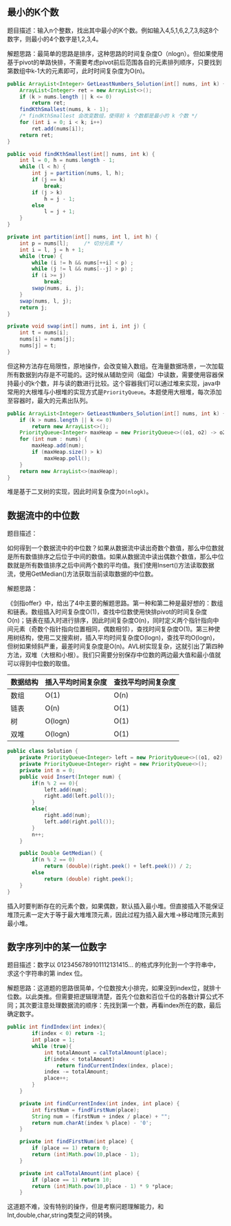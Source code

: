 ## 最小的K个数

题目描述：输入n个整数，找出其中最小的K个数。例如输入4,5,1,6,2,7,3,8这8个数字，则最小的4个数字是1,2,3,4。

解题思路：最简单的思路是排序，这种思路的时间复杂度O（nlogn）。但如果使用基于pivot的单路快排，不需要考虑pivot前后范围各自的元素排列顺序，只要找到第数组中k-1大的元素即可，此时时间复杂度为O(n)。

```java
public ArrayList<Integer> GetLeastNumbers_Solution(int[] nums, int k) {
    ArrayList<Integer> ret = new ArrayList<>();
    if (k > nums.length || k <= 0)
        return ret;
    findKthSmallest(nums, k - 1);
    /* findKthSmallest 会改变数组，使得前 k 个数都是最小的 k 个数 */
    for (int i = 0; i < k; i++)
        ret.add(nums[i]);
    return ret;
}

public void findKthSmallest(int[] nums, int k) {
    int l = 0, h = nums.length - 1;
    while (l < h) {
        int j = partition(nums, l, h);
        if (j == k)
            break;
        if (j > k)
            h = j - 1;
        else
            l = j + 1;
    }
}

private int partition(int[] nums, int l, int h) {
    int p = nums[l];     /* 切分元素 */
    int i = l, j = h + 1;
    while (true) {
        while (i != h && nums[++i] < p) ;
        while (j != l && nums[--j] > p) ;
        if (i >= j)
            break;
        swap(nums, i, j);
    }
    swap(nums, l, j);
    return j;
}

private void swap(int[] nums, int i, int j) {
    int t = nums[i];
    nums[i] = nums[j];
    nums[j] = t;
}
```

但这种方法存在局限性，原地操作，会改变输入数组。在海量数据场景，一次加载所有数据到内存是不可能的。这时候从辅助空间（磁盘）中读数，需要使用容器保持最小的k个数，并与读的数进行比较。这个容器我们可以通过堆来实现，java中常用的大根堆与小根堆的实现方式是`PriorityQueue`。本题使用大根堆，每次添加至容器时，最大的元素出队列。

```java
public ArrayList<Integer> GetLeastNumbers_Solution(int[] nums, int k) {
    if (k > nums.length || k <= 0)
        return new ArrayList<>();
    PriorityQueue<Integer> maxHeap = new PriorityQueue<>((o1, o2) -> o2 - o1);
    for (int num : nums) {
        maxHeap.add(num);
        if (maxHeap.size() > k)
            maxHeap.poll();
    }
    return new ArrayList<>(maxHeap);
}
```

堆是基于二叉树的实现，因此时间复杂度为`O(nlogk)`。

## 数据流中的中位数

题目描述：

如何得到一个数据流中的中位数？如果从数据流中读出奇数个数值，那么中位数就是所有数值排序之后位于中间的数值。如果从数据流中读出偶数个数值，那么中位数就是所有数值排序之后中间两个数的平均值。我们使用Insert()方法读取数据流，使用GetMedian()方法获取当前读取数据的中位数。

解题思路：

《剑指offer》中，给出了4中主要的解题思路。第一种和第二种是最好想的：数组和链表。数组插入时间复杂度O(1)，查找中位数使用快排pivot的时间复杂度O(n)；链表在插入时进行排序，因此时间复杂度O(n)，同时定义两个指针指向中间元素（奇数个指针指向位置相同，偶数相邻），查找时间复杂度O(1)。第三种使用树结构，使用二叉搜索树，插入平均时间复杂度O(logn)，查找平均O(logn)，但树如果倾斜严重，最差时间复杂度是O(n)。AVL树实现复杂，这就引出了第四种方法，双堆（大根和小根）。我们只需要分别保存中位数的两边最大值和最小值就可以得到中位数的取值。

| 数据结构 | 插入平均时间复杂度 | 查找平均时间复杂度 |
| -------- | ------------------ | ------------------ |
| 数组     | O(1)               | O(n)               |
| 链表     | O(n)               | O(1)               |
| 树       | O(logn)            | O(1)               |
| 双堆     | O(logn)            | O(1)               |

```java
public class Solution {
    private PriorityQueue<Integer> left = new PriorityQueue<>((o1, o2) -> o2 - o1);
    private PriorityQueue<Integer> right = new PriorityQueue<>();
    private int n = 0;
    public void Insert(Integer num) {
        if(n % 2 == 0){
            left.add(num);
            right.add(left.poll());
        }
        else{
            right.add(num);
            left.add(right.poll());
        }
        n++;
    }

    public Double GetMedian() {
        if(n % 2 == 0)
            return (double)(right.peek() + left.peek()) / 2;
        else
            return (double) right.peek();
    }
}
```

插入时要判断存在的元素个数，如果偶数，默认插入最小堆。但直接插入不能保证堆顶元素一定大于等于最大堆堆顶元素，因此过程为插入最大堆->移动堆顶元素到最小堆。

##  数字序列中的某一位数字

题目描述：数字以 0123456789101112131415... 的格式序列化到一个字符串中，求这个字符串的第 index 位。

解题思路：这道题的思路很简单，个位数按大小排完，如果没到index位，就排十位数。以此类推。但需要把逻辑理清楚，首先个位数和百位千位的各数计算公式不同；其次要注意处理数据流的顺序：先找到第一个数，再看index所在的数，最后确定数字。

```java
public int findIndex(int index){
        if(index < 0) return -1;
        int place = 1;
        while (true){
            int totalAmount = calTotalAmount(place);
            if(index < totalAmount)
                return findCurrentIndex(index, place);
            index -= totalAmount;
            place++;
        }
    }

    private int findCurrentIndex(int index, int place) {
        int firstNum = findFirstNum(place);
        String num = (firstNum + index / place) + "";
        return num.charAt(index % place) - '0';
    }

    private int findFirstNum(int place) {
        if (place == 1) return 0;
        return (int)Math.pow(10,place - 1);
    }

    private int calTotalAmount(int place) {
        if (place == 1) return 10;
        return (int)Math.pow(10,place - 1) * 9 *place;
    }
```

这道题不难，没有特别的操作，但是考察问题理解能力，和Int,double,char,string类型之间的转换。